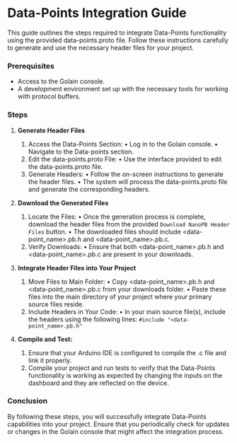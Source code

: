 # Data-Points Integration Guide

This guide outlines the steps required to integrate Data-Points functionality using the provided data-points.proto file. 
Follow these instructions carefully to generate and use the necessary header files for your project.

### Prerequisites

- Access to the Golain console.
- A development environment set up with the necessary tools for working with protocol buffers.

### Steps

1. **Generate Header Files**

	1.	Access the Data-Points Section:
	•	Log in to the Golain console.
	•	Navigate to the Data-points section.
	2.	Edit the data-points.proto File:
	•	Use the interface provided to edit the data-points.proto file.
	3.	Generate Headers:
	•	Follow the on-screen instructions to generate the header files.
	•	The system will process the data-points.proto file and generate the corresponding headers.

2. **Download the Generated Files**

	1.	Locate the Files:
	•	Once the generation process is complete, download the header files from the provided `Download NanoPB Header Files` button.
	•	The downloaded files should include <data-point_name>.pb.h and <data-point_name>.pb.c.
	2.	Verify Downloads:
	•	Ensure that both <data-point_name>.pb.h and <data-point_name>.pb.c are present in your downloads.

3. **Integrate Header Files into Your Project**

	1.	Move Files to Main Folder:
	•	Copy <data-point_name>.pb.h and <data-point_name>.pb.c from your downloads folder.
	•	Paste these files into the main directory of your project where your primary source files reside.
	2.	Include Headers in Your Code:
	•	In your main source file(s), include the headers using the following lines: `#include "<data-point_name>.pb.h"`

4.  **Compile and Test:**
	1. 	Ensure that your Arduino IDE is configured to compile the .c file and link it properly.
	2.	Compile your project and run tests to verify that the Data-Points functionality is working as expected by 
changing the inputs on the dashboard and they are reflected on the device.


### Conclusion

By following these steps, you will successfully integrate Data-Points capabilities into your project. Ensure that you 
periodically check for updates or changes in the Golain console that might affect the integration process.